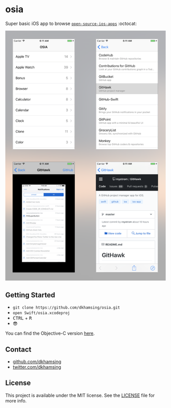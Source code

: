 # osia

Super basic iOS app to browse [`open-source-ios-apps`](https://github.com/dkhamsing/open-source-ios-apps) :octocat:

![](Assets/0.1.png)

## Getting Started

- `git clone https://github.com/dkhamsing/osia.git`
- `open Swift/osia.xcodeproj`
- <kbd>CTRL</kbd> + <kbd>R</kbd>
- :sunglasses:

You can find the Objective-C version [here](https://github.com/dkhamsing/osia/releases).

## Contact

- [github.com/dkhamsing](https://github.com/dkhamsing)
- [twitter.com/dkhamsing](https://twitter.com/dkhamsing)

## License

This project is available under the MIT license. See the [LICENSE](LICENSE) file for more info.
